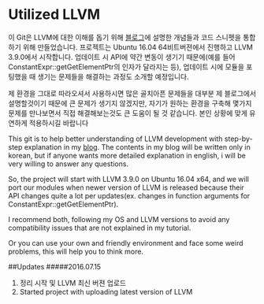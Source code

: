 # Utilized LLVM


이 Git은 LLVM에 대한 이해를 돕기 위해 [블로그](http://cd80.tistory.com/category/%EC%BB%B4%ED%93%A8%ED%84%B0%EA%B3%B5%EB%B6%80/%EC%97%98%EC%97%98%EB%B9%84%EC%97%A0)에 설명한 개념들과 코드 스니펫을 통합하기 위해 만들었습니다. 
프로젝트는 Ubuntu 16.04 64비트버젼에서 진행하고 LLVM 3.9.0에서 시작합니다. 업데이트 시 API에 약간 변동이 생기기 때문에(예를 들어 ConstantExpr::getGetElementPtr의 인자가 달라지는 등), 업데이트 시에  모듈을 포팅했을 때 생기는 문제들을 해결하는 과정도 소개할 예정입니다.

제 환경을 그대로 따라오셔서 사용하시면 많은 골치아픈 문제들을 대부분 제 블로그에서 설명할것이기 때문에 큰 문제가 생기지 않겠지만, 자기가 원하는 환경을 구축해 몇가지 문제를 만나보면서 직접 해결해보는것도 큰 도움이 될 것 같습니다. 본인 상황에 맞게 유연하게 적용하시길 바랍니다

This git is to help better understanding of LLVM development with step-by-step explanation in my [blog](http://cd80.tistory.com/category/%EC%BB%B4%ED%93%A8%ED%84%B0%EA%B3%B5%EB%B6%80/%EC%97%98%EC%97%98%EB%B9%84%EC%97%A0). The contents in my blog will be written only in korean, but if anyone wants more detailed explanation in english, i will be very willing to answer any questions.

So, the project will start with LLVM 3.9.0 on Ubuntu 16.04 x64, and we will port our modules when newer version of LLVM is released because their API changes quite a lot per updates(ex. changes in function arguments for ConstantExpr::getGetElementPtr). 

I recommend both, following my OS and LLVM versions to avoid any compatibility issues that are not explained in my tutorial.

Or you can use your own and friendly environment and face some weird problems, this will help you to think more.


##Updates
#####2016.07.15
1. 정리 시작 및 LLVM 최신 버젼 업로드
1. Started project with uploading latest version of LLVM
